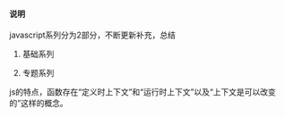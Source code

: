 #### 说明


javascript系列分为2部分，不断更新补充，总结

1. 基础系列

2. 专题系列


js的特点，函数存在“定义时上下文”和“运行时上下文”以及“上下文是可以改变的”这样的概念。